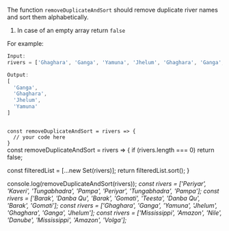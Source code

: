 The function `removeDuplicateAndSort` should remove duplicate river names and sort them alphabetically.

1. In case of an empty array return `false`

For example:
```js
Input:
rivers = ['Ghaghara', 'Ganga', 'Yamuna', 'Jhelum', 'Ghaghara', 'Ganga', 'Jhelum'];

Output:
[
  'Ganga',
  'Ghaghara',
  'Jhelum',
  'Yamuna'
]
```
<codeblock language="javascript" type="exercise" testMode="multipleInput">
<code>
const removeDuplicateAndSort = rivers => {
  // your code here
}
</code>

<solution>
const removeDuplicateAndSort = rivers => {
  if (rivers.length === 0)
    return false;

  const filteredList = [...new Set(rivers)];
  return filteredList.sort();
}
</solution>

<testcases>
<caller>
console.log(removeDuplicateAndSort(rivers));
</caller>
<testcase>
<i>
const rivers = ['Periyar', 'Kaveri', 'Tungabhadra', 'Pampa', 'Periyar', 'Tungabhadra', 'Pampa'];
</i>
</testcase>
<testcase>
<i>
const rivers = ['Barak', 'Danba Qu', 'Barak', 'Gomati', 'Teesta', 'Danba Qu', 'Barak', 'Gomati'];
</i>
</testcase>
<testcase>
<i>
const rivers = ['Ghaghara', 'Ganga', 'Yamuna', 'Jhelum', 'Ghaghara', 'Ganga', 'Jhelum'];
</i>
</testcase>
<testcase>
<i>
const rivers = ['Mississippi', 'Amazon', 'Nile', 'Danube', 'Mississippi', 'Amazon', 'Volga'];
</i>
</testcase>
</testcases>
</codeblock>
